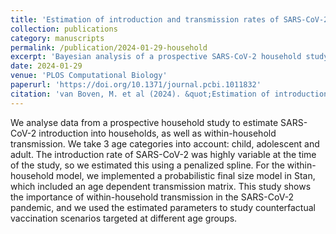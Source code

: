 ```yaml
---
title: 'Estimation of introduction and transmission rates of SARS-CoV-2 in a prospective household study'
collection: publications
category: manuscripts
permalink: /publication/2024-01-29-household
excerpt: 'Bayesian analysis of a prospective SARS-CoV-2 household study'
date: 2024-01-29
venue: 'PLOS Computational Biology'
paperurl: 'https://doi.org/10.1371/journal.pcbi.1011832'
citation: 'van Boven, M. et al (2024). &quot;Estimation of introduction and transmission rates of SARS-CoV-2 in a prospective household study.&quot; <i>Plos Computational Biology</i>. 20(1): e1011832.'
---
```


We analyse data from a prospective household study to estimate SARS-CoV-2 introduction into households, as well as within-household transmission. We take 3 age categories into account: child, adolescent and adult.
The introduction rate of SARS-CoV-2 was highly variable at the time of the study, so we estimated this using a penalized spline. For the within-household model, we implemented a probabilistic final size model in Stan, which included an age dependent transmission matrix. This study shows the importance of within-household transmission in the SARS-CoV-2 pandemic, and we used the estimated parameters to study counterfactual vaccination scenarios targeted at different age groups.